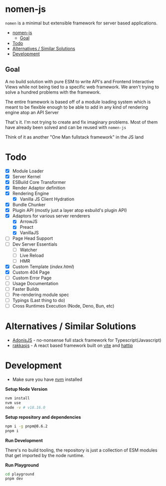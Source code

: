 # nomen-js

`nomen` is a minimal but extensible framework for server based applications.

- [nomen-js](#nomen-js)
  - [Goal](#goal)
- [Todo](#todo)
- [Alternatives / Similar Solutions](#alternatives--similar-solutions)
- [Development](#development)

## Goal

A no build solution with pure ESM to write API's and Frontend Interactive Views
while not being tied to a specific web framework. We aren't trying to solve a
hundred problems with the framework.

The entire framework is based off of a module loading system which is meant to
be flexible enough to be able to add in any kind of rendering engine atop an API
Server

That's it. I'm not trying to create and fix imaginary problems. Most of them
have already been solved and can be reused with `nomen-js`

Think of it as another "One Man fullstack framework" in the JS land

# Todo

- [x] Module Loader
- [x] Server Kernel
- [x] ESBuild Core Transformer
- [x] Render Adaptor definition
- [x] Rendering Engine
  - [x] Vanilla JS Client Hydration
- [x] Bundle Chunker
- [x] Plugin API (mostly just a layer atop esbuild's plugin API)
- [x] Adaptors for various server renderers
  - [x] ArrowJS
  - [x] Preact
  - [x] VanillaJS
- [ ] Page Head Support
- [ ] Dev Server Essentials
  - [ ] Watcher
  - [ ] Live Reload
  - [ ] HMR
- [x] Custom Template (_index.html_)
- [x] Custom 404 Page
- [ ] Custom Error Page
- [ ] Usage Documentation
- [ ] Faster Builds
- [ ] Pre-rendering module spec
- [ ] Typings (Last thing to do)
- [ ] Cross Runtimes Execution (Node, Deno, Bun, etc)

# Alternatives / Similar Solutions

- [AdonisJS](http://adonisjs.com) - no-nonsense full stack framework for
  Typescript(Javascript)
- [rakkasjs](http://rakkasjs.org) - A react based framework built on
  [vite](https://vite.dev) and [hattip](https://hattipjs.org)

# Development

- Make sure you have [nvm](https://github.com/nvm-sh/nvm) installed

**Setup Node Version**

```sh
nvm install
nvm use
node -v # v18.16.0
```

**Setup repository and dependencies**

```sh
npm i -g pnpm@8.6.2
pnpm i
```

**Run Development**

There's no build tooling, the repository is just a collection of ESM modules
that get imported by the node runtime.

**Run Playground**

```sh
cd playground
pnpm dev
```
